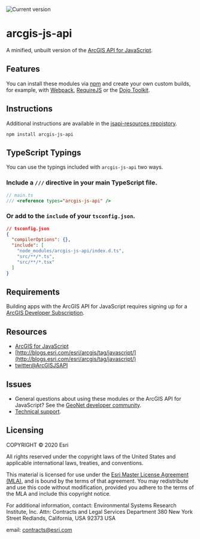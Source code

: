 ![Current version](https://img.shields.io/github/package-json/v/Esri/arcgis-js-api/4master?label=Current%20version)

# arcgis-js-api

A minified, unbuilt version of the [ArcGIS API for JavaScript](https://developers.arcgis.com/javascript/).

## Features

You can install these modules via [npm](http://npmjs.org/) and create your own custom builds, for example, with [Webpack](https://webpackjs.org), [RequireJS](https://requirejs.org/) or the [Dojo Toolkit](http://dojotoolkit.org/).

## Instructions

Additional instructions are available in the [jsapi-resources repoistory](https://github.com/Esri/jsapi-resources/tree/master/4.x/npm).

```
npm install arcgis-js-api
```

## TypeScript Typings

You can use the typings included with `arcgis-js-api` two ways.

### Include a `///` directive in your main TypeScript file.
```ts
// main.ts
/// <reference types="arcgis-js-api" />
```

### Or add to the `include` of your `tsconfig.json`.
```json
// tsconfig.json
{
  "compilerOptions": {},
  "include": [
    "node_modules/arcgis-js-api/index.d.ts",
    "src/**/*.ts",
    "src/**/*.tsx"
  ]
}
```

## Requirements

Building apps with the ArcGIS API for JavaScript requires signing up for a [ArcGIS Developer Subscription](https://developers.arcgis.com/sign-up/).


## Resources

* [ArcGIS for JavaScript](https://developers.arcgis.com/javascript/)
* [http://blogs.esri.com/esri/arcgis/tag/javascript/](http://blogs.esri.com/esri/arcgis/tag/javascript/)
* [twitter@ArcGISJSAPI](https://twitter.com/ArcGISJSAPI)

## Issues

- General questions about using these modules or the ArcGIS API for JavaScript? See the [GeoNet developer community](https://community.esri.com/t5/arcgis-api-for-javascript/bd-p/arcgis-api-for-javascript-questions).
- [Technical support](http://support.esri.com/).

## Licensing

COPYRIGHT © 2020 Esri

All rights reserved under the copyright laws of the United States
and applicable international laws, treaties, and conventions.

This material is licensed for use under the [Esri Master License
Agreement (MLA)](https://www.esri.com/content/dam/esrisites/en-us/media/legal/ma-full/ma-full.pdf), and is bound by the terms of that agreement.
You may redistribute and use this code without modification,
provided you adhere to the terms of the MLA and include this
copyright notice.

For additional information, contact:
Environmental Systems Research Institute, Inc.
Attn: Contracts and Legal Services Department
380 New York Street
Redlands, California, USA 92373
USA

email: contracts@esri.com